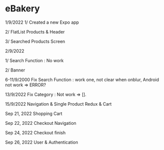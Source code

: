 # eBakery

1/9/2022
1/ Created a new Expo app

2/ FlatList Products & Header

3/ Searched Products Screen

2/9/2022

1/ Search Function : No work

2/ Banner

6-11/9/2000
Fix Search Function : work one, not clear when onblur, Android not work => ERROR?

13/9/2022
Fix Category : Not work => [].

15/9/2022
Navigation & Single Product
Redux & Cart

Sep 21, 2022
Shopping Cart

Sep 22, 2022
Checkout Navigation

Sep 24, 2022
Checkout finish

Sep 26, 2022
User & Authentication
